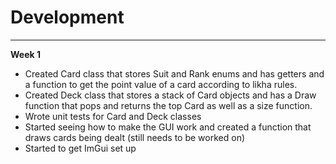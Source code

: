 # Development

---

**Week 1**
- Created Card class that stores Suit and Rank enums and has getters and a function to get the point value of a card according to likha rules.
- Created Deck class that stores a stack of Card objects and has a Draw function that pops and returns the top Card as well as a size function.
- Wrote unit tests for Card and Deck classes
- Started seeing how to make the GUI work and created a function that draws cards being dealt (still needs to be worked on)
- Started to get ImGui set up
